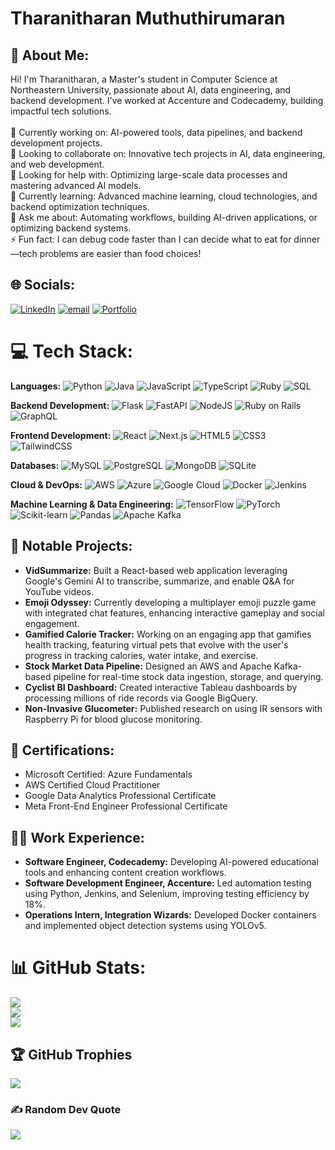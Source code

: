 # Tharanitharan Muthuthirumaran

## 💫 About Me:
Hi! I'm Tharanitharan, a Master's student in Computer Science at Northeastern University, passionate about AI, data engineering, and backend development. I've worked at Accenture and Codecademy, building impactful tech solutions.<br><br>🔭 Currently working on: AI-powered tools, data pipelines, and backend development projects.<br>👯 Looking to collaborate on: Innovative tech projects in AI, data engineering, and web development.<br>🤝 Looking for help with: Optimizing large-scale data processes and mastering advanced AI models.<br>🌱 Currently learning: Advanced machine learning, cloud technologies, and backend optimization techniques.<br>💬 Ask me about: Automating workflows, building AI-driven applications, or optimizing backend systems.<br>⚡ Fun fact: I can debug code faster than I can decide what to eat for dinner—tech problems are easier than food choices!

## 🌐 Socials:
[![LinkedIn](https://img.shields.io/badge/LinkedIn-%230077B5.svg?logo=linkedin&logoColor=white)](https://linkedin.com/in/tharanitharanm) [![email](https://img.shields.io/badge/Email-D14836?logo=gmail&logoColor=white)](mailto:muthuthirumaran.t@gmail.com) [![Portfolio](https://img.shields.io/badge/Portfolio-%2300BFFF.svg?logo=About.me&logoColor=white)](https://www.tharanitharan.com)

# 💻 Tech Stack:
**Languages:** ![Python](https://img.shields.io/badge/python-3670A0?style=for-the-badge&logo=python&logoColor=ffdd54) ![Java](https://img.shields.io/badge/java-%23ED8B00.svg?style=for-the-badge&logo=openjdk&logoColor=white) ![JavaScript](https://img.shields.io/badge/javascript-%23323330.svg?style=for-the-badge&logo=javascript&logoColor=%23F7DF1E) ![TypeScript](https://img.shields.io/badge/typescript-%23007ACC.svg?style=for-the-badge&logo=typescript&logoColor=white) ![Ruby](https://img.shields.io/badge/ruby-%23CC342D.svg?style=for-the-badge&logo=ruby&logoColor=white) ![SQL](https://img.shields.io/badge/sql-%2307405e.svg?style=for-the-badge&logo=sqlite&logoColor=white)

**Backend Development:** ![Flask](https://img.shields.io/badge/Flask-%23000.svg?style=for-the-badge&logo=flask&logoColor=white) ![FastAPI](https://img.shields.io/badge/FastAPI-005571?style=for-the-badge&logo=fastapi) ![NodeJS](https://img.shields.io/badge/node.js-6DA55F?style=for-the-badge&logo=node.js&logoColor=white) ![Ruby on Rails](https://img.shields.io/badge/rails-%23CC0000.svg?style=for-the-badge&logo=ruby-on-rails&logoColor=white) ![GraphQL](https://img.shields.io/badge/graphql-%23E10098.svg?style=for-the-badge&logo=graphql&logoColor=white)

**Frontend Development:** ![React](https://img.shields.io/badge/react-%2320232a.svg?style=for-the-badge&logo=react&logoColor=%2361DAFB) ![Next.js](https://img.shields.io/badge/next.js-%23000000.svg?style=for-the-badge&logo=next.js&logoColor=white) ![HTML5](https://img.shields.io/badge/html5-%23E34F26.svg?style=for-the-badge&logo=html5&logoColor=white) ![CSS3](https://img.shields.io/badge/css3-%231572B6.svg?style=for-the-badge&logo=css3&logoColor=white) ![TailwindCSS](https://img.shields.io/badge/tailwindcss-%2338B2AC.svg?style=for-the-badge&logo=tailwind-css&logoColor=white)

**Databases:** ![MySQL](https://img.shields.io/badge/mysql-4479A1.svg?style=for-the-badge&logo=mysql&logoColor=white) ![PostgreSQL](https://img.shields.io/badge/postgresql-%23316192.svg?style=for-the-badge&logo=postgresql&logoColor=white) ![MongoDB](https://img.shields.io/badge/mongodb-%2347A248.svg?style=for-the-badge&logo=mongodb&logoColor=white) ![SQLite](https://img.shields.io/badge/sqlite-%2307405e.svg?style=for-the-badge&logo=sqlite&logoColor=white)

**Cloud & DevOps:** ![AWS](https://img.shields.io/badge/AWS-%23FF9900.svg?style=for-the-badge&logo=amazon-aws&logoColor=white) ![Azure](https://img.shields.io/badge/azure-%230072C6.svg?style=for-the-badge&logo=microsoftazure&logoColor=white) ![Google Cloud](https://img.shields.io/badge/GoogleCloud-%234285F4.svg?style=for-the-badge&logo=google-cloud&logoColor=white) ![Docker](https://img.shields.io/badge/docker-%230db7ed.svg?style=for-the-badge&logo=docker&logoColor=white) ![Jenkins](https://img.shields.io/badge/jenkins-%232C5263.svg?style=for-the-badge&logo=jenkins&logoColor=white)

**Machine Learning & Data Engineering:** ![TensorFlow](https://img.shields.io/badge/tensorflow-%23FF6F00.svg?style=for-the-badge&logo=tensorflow&logoColor=white) ![PyTorch](https://img.shields.io/badge/pytorch-%23EE4C2C.svg?style=for-the-badge&logo=pytorch&logoColor=white) ![Scikit-learn](https://img.shields.io/badge/scikit--learn-%23F7931E.svg?style=for-the-badge&logo=scikit-learn&logoColor=white) ![Pandas](https://img.shields.io/badge/pandas-%23150458.svg?style=for-the-badge&logo=pandas&logoColor=white) ![Apache Kafka](https://img.shields.io/badge/apache%20kafka-000.svg?style=for-the-badge&logo=apachekafka&logoColor=white)

## 🎯 Notable Projects:
- **VidSummarize:** Built a React-based web application leveraging Google's Gemini AI to transcribe, summarize, and enable Q&A for YouTube videos.
- **Emoji Odyssey:** Currently developing a multiplayer emoji puzzle game with integrated chat features, enhancing interactive gameplay and social engagement.
- **Gamified Calorie Tracker:** Working on an engaging app that gamifies health tracking, featuring virtual pets that evolve with the user's progress in tracking calories, water intake, and exercise.
- **Stock Market Data Pipeline:** Designed an AWS and Apache Kafka-based pipeline for real-time stock data ingestion, storage, and querying.
- **Cyclist BI Dashboard:** Created interactive Tableau dashboards by processing millions of ride records via Google BigQuery.
- **Non-Invasive Glucometer:** Published research on using IR sensors with Raspberry Pi for blood glucose monitoring.

## 📖 Certifications:
- Microsoft Certified: Azure Fundamentals
- AWS Certified Cloud Practitioner
- Google Data Analytics Professional Certificate
- Meta Front-End Engineer Professional Certificate

## 👨‍💼 Work Experience:
- **Software Engineer, Codecademy:** Developing AI-powered educational tools and enhancing content creation workflows.
- **Software Development Engineer, Accenture:** Led automation testing using Python, Jenkins, and Selenium, improving testing efficiency by 18%.
- **Operations Intern, Integration Wizards:** Developed Docker containers and implemented object detection systems using YOLOv5.

# 📊 GitHub Stats:
![](https://github-readme-stats.vercel.app/api?username=Tharanitharan-M&theme=default&hide_border=true&include_all_commits=false&count_private=true)<br/>
![](https://nirzak-streak-stats.vercel.app/?user=Tharanitharan-M&theme=default&hide_border=true)<br/>
![](https://github-readme-stats.vercel.app/api/top-langs/?username=Tharanitharan-M&theme=default&hide_border=true&include_all_commits=false&count_private=true&layout=compact)

## 🏆 GitHub Trophies
![](https://github-profile-trophy.vercel.app/?username=Tharanitharan-M&theme=default&no-frame=true&no-bg=true&margin-w=4)

### ✍️ Random Dev Quote
![](https://quotes-github-readme.vercel.app/api?type=horizontal&theme=light)
